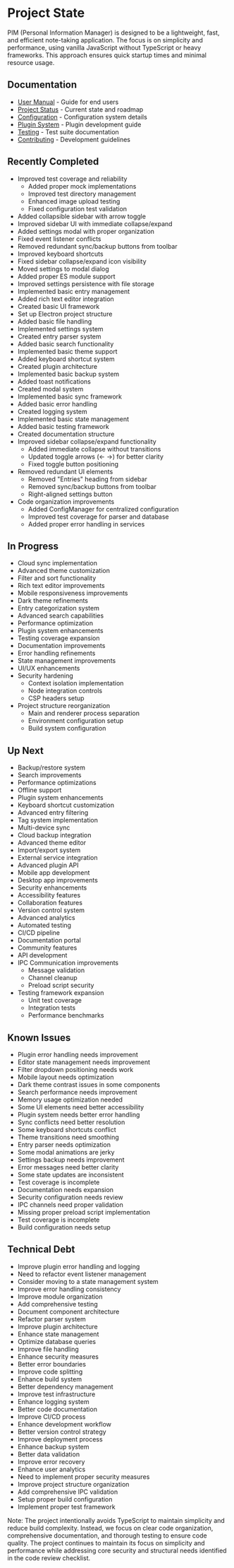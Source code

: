 # Project State

PIM (Personal Information Manager) is designed to be a lightweight, fast, and efficient note-taking application. The focus is on simplicity and performance, using vanilla JavaScript without TypeScript or heavy frameworks. This approach ensures quick startup times and minimal resource usage.

## Documentation

- [User Manual](usermanual.md) - Guide for end users
- [Project Status](projectstate.md) - Current state and roadmap
- [Configuration](config.md) - Configuration system details
- [Plugin System](docs/plugin.md) - Plugin development guide
- [Testing](docs/test.md) - Test suite documentation
- [Contributing](CONTRIBUTING.md) - Development guidelines

## Recently Completed

- Improved test coverage and reliability  
  - Added proper mock implementations
  - Improved test directory management
  - Enhanced image upload testing
  - Fixed configuration test validation
- Added collapsible sidebar with arrow toggle
- Improved sidebar UI with immediate collapse/expand
- Added settings modal with proper organization
- Fixed event listener conflicts
- Removed redundant sync/backup buttons from toolbar
- Improved keyboard shortcuts
- Fixed sidebar collapse/expand icon visibility
- Moved settings to modal dialog
- Added proper ES module support
- Improved settings persistence with file storage
- Implemented basic entry management
- Added rich text editor integration
- Created basic UI framework
- Set up Electron project structure
- Added basic file handling
- Implemented settings system
- Created entry parser system
- Added basic search functionality
- Implemented basic theme support
- Added keyboard shortcut system
- Created plugin architecture
- Implemented basic backup system
- Added toast notifications
- Created modal system
- Implemented basic sync framework
- Added basic error handling
- Created logging system
- Implemented basic state management
- Added basic testing framework
- Created documentation structure
- Improved sidebar collapse/expand functionality
  - Added immediate collapse without transitions
  - Updated toggle arrows (← →) for better clarity
  - Fixed toggle button positioning
- Removed redundant UI elements
  - Removed "Entries" heading from sidebar
  - Removed sync/backup buttons from toolbar
  - Right-aligned settings button
- Code organization improvements
  - Added ConfigManager for centralized configuration
  - Improved test coverage for parser and database
  - Added proper error handling in services

## In Progress

- Cloud sync implementation
- Advanced theme customization
- Filter and sort functionality
- Rich text editor improvements
- Mobile responsiveness improvements
- Dark theme refinements
- Entry categorization system
- Advanced search capabilities
- Performance optimization
- Plugin system enhancements
- Testing coverage expansion
- Documentation improvements
- Error handling refinements
- State management improvements
- UI/UX enhancements
- Security hardening
  - Context isolation implementation
  - Node integration controls
  - CSP headers setup
- Project structure reorganization
  - Main and renderer process separation
  - Environment configuration setup
  - Build system configuration

## Up Next

- Backup/restore system
- Search improvements
- Performance optimizations
- Offline support
- Plugin system enhancements
- Keyboard shortcut customization
- Advanced entry filtering
- Tag system implementation
- Multi-device sync
- Cloud backup integration
- Advanced theme editor
- Import/export system
- External service integration
- Advanced plugin API
- Mobile app development
- Desktop app improvements
- Security enhancements
- Accessibility features
- Collaboration features
- Version control system
- Advanced analytics
- Automated testing
- CI/CD pipeline
- Documentation portal
- Community features
- API development
- IPC Communication improvements
  - Message validation
  - Channel cleanup
  - Preload script security
- Testing framework expansion
  - Unit test coverage
  - Integration tests
  - Performance benchmarks

## Known Issues

- Plugin error handling needs improvement
- Editor state management needs improvement
- Filter dropdown positioning needs work
- Mobile layout needs optimization
- Dark theme contrast issues in some components
- Search performance needs improvement
- Memory usage optimization needed
- Some UI elements need better accessibility
- Plugin system needs better error handling
- Sync conflicts need better resolution
- Some keyboard shortcuts conflict
- Theme transitions need smoothing
- Entry parser needs optimization
- Some modal animations are jerky
- Settings backup needs improvement
- Error messages need better clarity
- Some state updates are inconsistent
- Test coverage is incomplete
- Documentation needs expansion
- Security configuration needs review
- IPC channels need proper validation
- Missing proper preload script implementation
- Test coverage is incomplete
- Build configuration needs setup

## Technical Debt

- Improve plugin error handling and logging
- Need to refactor event listener management
- Consider moving to a state management system
- Improve error handling consistency
- Improve module organization
- Add comprehensive testing
- Document component architecture
- Refactor parser system
- Improve plugin architecture
- Enhance state management
- Optimize database queries
- Improve file handling
- Enhance security measures
- Better error boundaries
- Improve code splitting
- Enhance build system
- Better dependency management
- Improve test infrastructure
- Enhance logging system
- Better code documentation
- Improve CI/CD process
- Enhance development workflow
- Better version control strategy
- Improve deployment process
- Enhance backup system
- Better data validation
- Improve error recovery
- Enhance user analytics
- Need to implement proper security measures
- Improve project structure organization
- Add comprehensive IPC validation
- Setup proper build configuration
- Implement proper test framework

Note: The project intentionally avoids TypeScript to maintain simplicity and reduce build complexity. Instead, we focus on clear code organization, comprehensive documentation, and thorough testing to ensure code quality. The project continues to maintain its focus on simplicity and performance while addressing core security and structural needs identified in the code review checklist.
